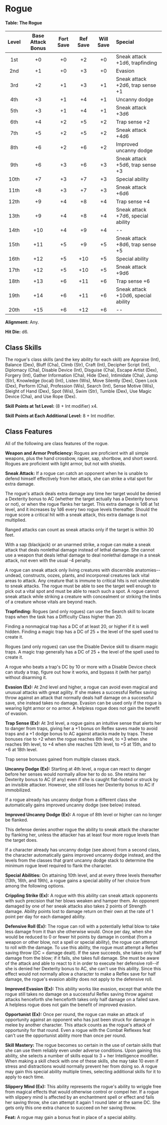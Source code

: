 # Rogue

#### Table: The Rogue

| Level | Base Attack Bonus | Fort Save | Ref Save | Will Save | Special                             |
|:-----:|:-----------------:|:---------:|:--------:|:---------:|:----------------------------------- |
|  1st  |        +0         |    +0     |    +2    |    +0     | Sneak attack +1d6, trapfinding      |
|  2nd  |        +1         |    +0     |    +3    |    +0     | Evasion                             |
|  3rd  |        +2         |    +1     |    +3    |    +1     | Sneak attack +2d6, trap sense +1    |
|  4th  |        +3         |    +1     |    +4    |    +1     | Uncanny dodge                       |
|  5th  |        +3         |    +1     |    +4    |    +1     | Sneak attack +3d6                   |
|  6th  |        +4         |    +2     |    +5    |    +2     | Trap sense +2                       |
|  7th  |        +5         |    +2     |    +5    |    +2     | Sneak attack +4d6                   |
|  8th  |        +6         |    +2     |    +6    |    +2     | Improved uncanny dodge              |
|  9th  |        +6         |    +3     |    +6    |    +3     | Sneak attack +5d6, trap sense +3    |
| 10th  |        +7         |    +3     |    +7    |    +3     | Special ability                     |
| 11th  |        +8         |    +3     |    +7    |    +3     | Sneak attack +6d6                   |
| 12th  |        +9         |    +4     |    +8    |    +4     | Trap sense +4                       |
| 13th  |        +9         |    +4     |    +8    |    +4     | Sneak attack +7d6, special ability  |
| 14th  |        +10        |    +4     |    +9    |    +4     | --                                  |
| 15th  |        +11        |    +5     |    +9    |    +5     | Sneak attack +8d6, trap sense +5    |
| 16th  |        +12        |    +5     |   +10    |    +5     | Special ability                     |
| 17th  |        +12        |    +5     |   +10    |    +5     | Sneak attack +9d6                   |
| 18th  |        +13        |    +6     |   +11    |    +6     | Trap sense +6                       |
| 19th  |        +14        |    +6     |   +11    |    +6     | Sneak attack +10d6, special ability |
| 20th  |        +15        |    +6     |   +12    |    +6     | --                                  |

**Alignment:** Any.

**Hit Die:** d6.

## Class Skills

The rogue's class skills (and the key ability for each skill) are Appraise (Int), Balance (Dex), Bluff (Cha), Climb (Str), Craft (Int), Decipher Script (Int), Diplomacy (Cha), Disable Device (Int), Disguise (Cha), Escape Artist (Dex), Forgery (Int), Gather Information (Cha), Hide (Dex), Intimidate (Cha), Jump (Str), Knowledge (local) (Int), Listen (Wis), Move Silently (Dex), Open Lock (Dex), Perform (Cha), Profession (Wis), Search (Int), Sense Motive (Wis), Sleight of Hand (Dex), Spot (Wis), Swim (Str), Tumble (Dex), Use Magic Device (Cha), and Use Rope (Dex).

**Skill Points at 1st Level:** (8 + Int modifier) x4.

**Skill Points at Each Additional Level:** 8 + Int modifier.

## Class Features

All of the following are class features of the rogue.

**Weapon and Armor Proficiency:** Rogues are proficient with all simple weapons, plus the hand crossbow, rapier, sap, shortbow, and short sword. Rogues are proficient with light armor, but not with shields.

**Sneak Attack:** If a rogue can catch an opponent when he is unable to defend himself effectively from her attack, she can strike a vital spot for extra damage.

The rogue's attack deals extra damage any time her target would be denied a Dexterity bonus to AC (whether the target actually has a Dexterity bonus or not), or when the rogue flanks her target. This extra damage is 1d6 at 1st level, and it increases by 1d6 every two rogue levels thereafter. Should the rogue score a critical hit with a sneak attack, this extra damage is not multiplied.

Ranged attacks can count as sneak attacks only if the target is within 30 feet.

With a sap (blackjack) or an unarmed strike, a rogue can make a sneak attack that deals nonlethal damage instead of lethal damage. She cannot use a weapon that deals lethal damage to deal nonlethal damage in a sneak attack, not even with the usual -4 penalty.

A rogue can sneak attack only living creatures with discernible anatomies--undead, constructs, oozes, plants, and incorporeal creatures lack vital areas to attack. Any creature that is immune to critical hits is not vulnerable to sneak attacks. The rogue must be able to see the target well enough to pick out a vital spot and must be able to reach such a spot. A rogue cannot sneak attack while striking a creature with concealment or striking the limbs of a creature whose vitals are beyond reach.

**Trapfinding:** Rogues (and only rogues) can use the Search skill to locate traps when the task has a Difficulty Class higher than 20. 

Finding a nonmagical trap has a DC of at least 20, or higher if it is well hidden. Finding a magic trap has a DC of 25 + the level of the spell used to create it.

Rogues (and only rogues) can use the Disable Device skill to disarm magic traps. A magic trap generally has a DC of 25 + the level of the spell used to create it.

A rogue who beats a trap's DC by 10 or more with a Disable Device check can study a trap, figure out how it works, and bypass it (with her party) without disarming it.

**Evasion (Ex):** At 2nd level and higher, a rogue can avoid even magical and unusual attacks with great agility. If she makes a successful Reflex saving throw against an attack that normally deals half damage on a successful save, she instead takes no damage. Evasion can be used only if the rogue is wearing light armor or no armor. A helpless rogue does not gain the benefit of evasion.

**Trap Sense (Ex):** At 3rd level, a rogue gains an intuitive sense that alerts her to danger from traps, giving her a +1 bonus on Reflex saves made to avoid traps and a +1 dodge bonus to AC against attacks made by traps. These bonuses rise to +2 when the rogue reaches 6th level, to +3 when she reaches 9th level, to +4 when she reaches 12th level, to +5 at 15th, and to +6 at 18th level.

Trap sense bonuses gained from multiple classes stack.

**Uncanny Dodge (Ex):** Starting at 4th level, a rogue can react to danger before her senses would normally allow her to do so. She retains her Dexterity bonus to AC (if any) even if she is caught flat-footed or struck by an invisible attacker. However, she still loses her Dexterity bonus to AC if immobilized.

If a rogue already has uncanny dodge from a different class she automatically gains improved uncanny dodge (see below) instead.

**Improved Uncanny Dodge (Ex):** A rogue of 8th level or higher can no longer be flanked.

This defense denies another rogue the ability to sneak attack the character by flanking her, unless the attacker has at least four more rogue levels than the target does.

If a character already has uncanny dodge (see above) from a second class, the character automatically gains improved uncanny dodge instead, and the levels from the classes that grant uncanny dodge stack to determine the minimum rogue level required to flank the character.

**Special Abilities:** On attaining 10th level, and at every three levels thereafter (13th, 16th, and 19th), a rogue gains a special ability of her choice from among the following options.

**Crippling Strike (Ex):** A rogue with this ability can sneak attack opponents with such precision that her blows weaken and hamper them. An opponent damaged by one of her sneak attacks also takes 2 points of Strength damage. Ability points lost to damage return on their own at the rate of 1 point per day for each damaged ability.

**Defensive Roll (Ex):** The rogue can roll with a potentially lethal blow to take less damage from it than she otherwise would. Once per day, when she would be reduced to 0 or fewer hit points by damage in combat (from a weapon or other blow, not a spell or special ability), the rogue can attempt to roll with the damage. To use this ability, the rogue must attempt a Reflex saving throw (DC = damage dealt). If the save succeeds, she takes only half damage from the blow; if it fails, she takes full damage. She must be aware of the attack and able to react to it in order to execute her defensive roll--if she is denied her Dexterity bonus to AC, she can't use this ability. Since this effect would not normally allow a character to make a Reflex save for half damage, the rogue's evasion ability does not apply to the defensive roll.

**Improved Evasion (Ex):** This ability works like evasion, except that while the rogue still takes no damage on a successful Reflex saving throw against attacks henceforth she henceforth takes only half damage on a failed save. A helpless rogue does not gain the benefit of improved evasion.

**Opportunist (Ex):** Once per round, the rogue can make an attack of opportunity against an opponent who has just been struck for damage in melee by another character. This attack counts as the rogue's attack of opportunity for that round. Even a rogue with the Combat Reflexes feat can't use the opportunist ability more than once per round.

**Skill Mastery:** The rogue becomes so certain in the use of certain skills that she can use them reliably even under adverse conditions. Upon gaining this ability, she selects a number of skills equal to 3 + her Intelligence modifier. When making a skill check with one of these skills, she may take 10 even if stress and distractions would normally prevent her from doing so. A rogue may gain this special ability multiple times, selecting additional skills for it to apply to each time.

**Slippery Mind (Ex):** This ability represents the rogue's ability to wriggle free from magical effects that would otherwise control or compel her. If a rogue with slippery mind is affected by an enchantment spell or effect and fails her saving throw, she can attempt it again 1 round later at the same DC. She gets only this one extra chance to succeed on her saving throw.

**Feat:** A rogue may gain a bonus feat in place of a special ability.
